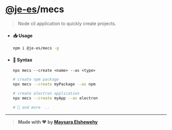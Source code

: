 # [@je-es](https://github.com/je-es)/mecs

> Node cli application to quickly create projects.

- #### 📥 Usage

    ```Bash
    npm i @je-es/mecs -g
    ```

- #### 🌟 Syntax

    ```
    npx mecs --create <name> --as <type>
    ```

    ```bash
    # create npm package
    npx mecs --create myPackage --as npm
    ```

    ```bash
    # create electron application
    npx mecs --create myApp --as electron
    ```

    ```bash
    # 🌟 and more  ..
    ``` 

---

> **Made with ❤ by [Maysara Elshewehy](https://github.com/Maysara-Elshewehy)**
